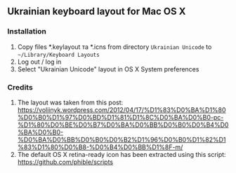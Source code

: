 ## Ukrainian keyboard layout for Mac OS X

### Installation

1. Copy files \*.keylayout та \*.icns from directory `Ukrainian Unicode` to `~/Library/Keyboard Layouts`
2. Log out / log in
3. Select "Ukrainian Unicode" layout in OS X System preferences

### Credits
1. The layout was taken from this post: https://voliinyk.wordpress.com/2012/04/17/%D1%83%D0%BA%D1%80%D0%B0%D1%97%D0%BD%D1%81%D1%8C%D0%BA%D0%B0-pc-%D1%80%D0%BE%D0%B7%D0%BA%D0%BB%D0%B0%D0%B4%D0%BA%D0%B0-%D0%BA%D0%BB%D0%B0%D0%B2%D1%96%D0%B0%D1%82%D1%83%D1%80%D0%B8-%D0%B4%D0%BB%D1%8F-m/
2. The default OS X retina-ready icon has been extracted using this script: https://github.com/phible/scripts
